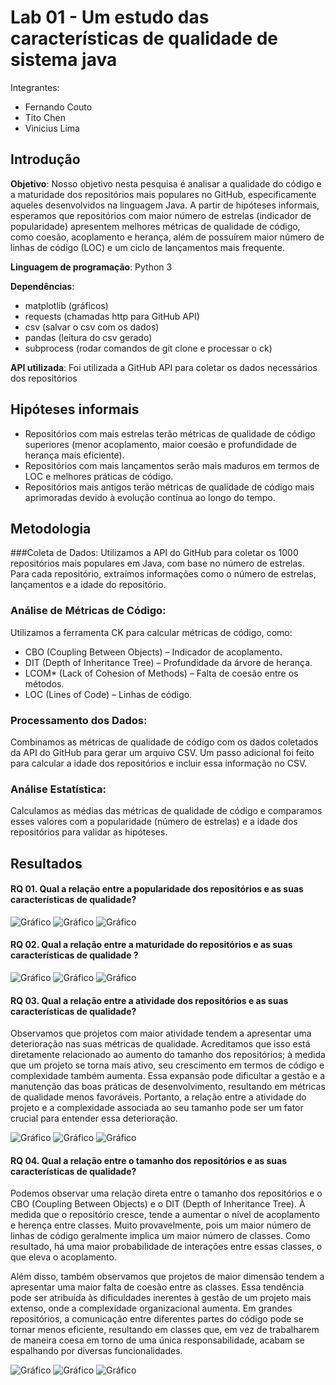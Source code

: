# Lab 01 - Um estudo das características de qualidade de sistema java

Integrantes:

- Fernando Couto
- Tito Chen
- Vinicius Lima

## Introdução

**Objetivo**:
Nosso objetivo nesta pesquisa é analisar a qualidade do código e a maturidade dos repositórios mais populares no GitHub, especificamente aqueles desenvolvidos na linguagem Java. A partir de hipóteses informais, esperamos que repositórios com maior número de estrelas (indicador de popularidade) apresentem melhores métricas de qualidade de código, como coesão, acoplamento e herança, além de possuírem maior número de linhas de código (LOC) e um ciclo de lançamentos mais frequente.

**Linguagem de programação**: Python 3

**Dependências**:

- matplotlib (gráficos)
- requests (chamadas http para GitHub API)
- csv (salvar o csv com os dados)  
- pandas (leitura do csv gerado)
- subprocess (rodar comandos de git clone e processar o ck)

**API utilizada**: Foi utilizada a GitHub API para coletar os dados necessários dos repositórios


## Hipóteses informais
- Repositórios com mais estrelas terão métricas de qualidade de código superiores (menor acoplamento, maior coesão e profundidade de herança mais eficiente).
- Repositórios com mais lançamentos serão mais maduros em termos de LOC e melhores práticas de código.
- Repositórios mais antigos terão métricas de qualidade de código mais aprimoradas devido à evolução contínua ao longo do tempo.

## Metodologia
###Coleta de Dados:
Utilizamos a API do GitHub para coletar os 1000 repositórios mais populares em Java, com base no número de estrelas. Para cada repositório, extraímos informações como o número de estrelas, lançamentos e a idade do repositório.

### Análise de Métricas de Código:
Utilizamos a ferramenta CK para calcular métricas de código, como:

- CBO (Coupling Between Objects) – Indicador de acoplamento.
- DIT (Depth of Inheritance Tree) – Profundidade da árvore de herança.
- LCOM* (Lack of Cohesion of Methods) – Falta de coesão entre os métodos.
- LOC (Lines of Code) – Linhas de código.

### Processamento dos Dados: 
Combinamos as métricas de qualidade de código com os dados coletados da API do GitHub para gerar um arquivo CSV. Um passo adicional foi feito para calcular a idade dos repositórios e incluir essa informação no CSV.

### Análise Estatística:
Calculamos as médias das métricas de qualidade de código e comparamos esses valores com a popularidade (número de estrelas) e a idade dos repositórios para validar as hipóteses.

## Resultados
#### RQ 01. Qual a relação entre a popularidade dos repositórios e as suas características de qualidade?
![Gráfico](rq01_cbo_grouped.png)
![Gráfico](rq01_dit_grouped.png)
![Gráfico](rq01_lcom_grouped.png)

#### RQ 02. Qual a relação entre a maturidade do repositórios e as suas características de qualidade ?
![Gráfico](rq02_cbo_grouped.png)
![Gráfico](rq02_dit_grouped.png)
![Gráfico](rq02_lcom_grouped.png)

#### RQ 03. Qual a relação entre a atividade dos repositórios e as suas características de qualidade?
Observamos que projetos com maior atividade tendem a apresentar uma deterioração nas suas métricas de qualidade. Acreditamos que isso está diretamente relacionado ao aumento do tamanho dos repositórios; à medida que um projeto se torna mais ativo, seu crescimento em termos de código e complexidade também aumenta. Essa expansão pode dificultar a gestão e a manutenção das boas práticas de desenvolvimento, resultando em métricas de qualidade menos favoráveis. Portanto, a relação entre a atividade do projeto e a complexidade associada ao seu tamanho pode ser um fator crucial para entender essa deterioração. 

![Gráfico](rq03_cbo_grouped.png)
![Gráfico](rq03_dit_grouped.png)
![Gráfico](rq03_lcom_grouped.png)


#### RQ 04. Qual a relação entre o tamanho dos repositórios e as suas características de qualidade?

Podemos observar uma relação direta entre o tamanho dos repositórios e o CBO (Coupling Between Objects) e o DIT (Depth of Inheritance Tree). À medida que o repositório cresce, tende a aumentar o nível de acoplamento e herença entre classes. Muito provavelmente, pois um maior número de linhas de código geralmente implica um maior número de classes. Como resultado, há uma maior probabilidade de interações entre essas classes, o que eleva o acoplamento.

Além disso, também observamos que projetos de maior dimensão tendem a apresentar uma maior falta de coesão entre as classes. Essa tendência pode ser atribuída às dificuldades inerentes à gestão de um projeto mais extenso, onde a complexidade organizacional aumenta. Em grandes repositórios, a comunicação entre diferentes partes do código pode se tornar menos eficiente, resultando em classes que, em vez de trabalharem de maneira coesa em torno de uma única responsabilidade, acabam se espalhando por diversas funcionalidades.

![Gráfico](rq04_cbo_grouped.png)
![Gráfico](rq04_dit_grouped.png)
![Gráfico](rq04_lcom_grouped.png)

